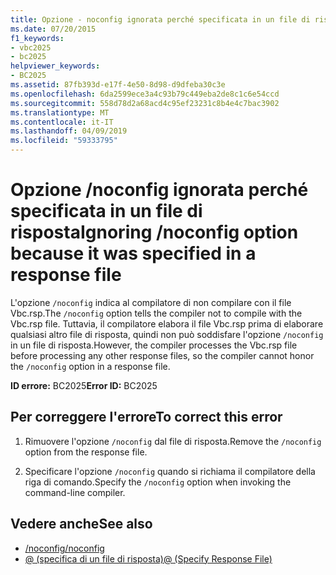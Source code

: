 ```yaml
---
title: Opzione - noconfig ignorata perché specificata in un file di risposta
ms.date: 07/20/2015
f1_keywords:
- vbc2025
- bc2025
helpviewer_keywords:
- BC2025
ms.assetid: 87fb393d-e17f-4e50-8d98-d9dfeba30c3e
ms.openlocfilehash: 6da2599ece3a4c93b79c449eba2de8c1c6e54ccd
ms.sourcegitcommit: 558d78d2a68acd4c95ef23231c8b4e4c7bac3902
ms.translationtype: MT
ms.contentlocale: it-IT
ms.lasthandoff: 04/09/2019
ms.locfileid: "59333795"
---
```

# <a name="ignoring-noconfig-option-because-it-was-specified-in-a-response-file"></a><span data-ttu-id="4f19b-102">Opzione /noconfig ignorata perché specificata in un file di risposta</span><span class="sxs-lookup"><span data-stu-id="4f19b-102">Ignoring /noconfig option because it was specified in a response file</span></span>
<span data-ttu-id="4f19b-103">L'opzione `/noconfig` indica al compilatore di non compilare con il file Vbc.rsp.</span><span class="sxs-lookup"><span data-stu-id="4f19b-103">The `/noconfig` option tells the compiler not to compile with the Vbc.rsp file.</span></span> <span data-ttu-id="4f19b-104">Tuttavia, il compilatore elabora il file Vbc.rsp prima di elaborare qualsiasi altro file di risposta, quindi non può soddisfare l'opzione `/noconfig` in un file di risposta.</span><span class="sxs-lookup"><span data-stu-id="4f19b-104">However, the compiler processes the Vbc.rsp file before processing any other response files, so the compiler cannot honor the `/noconfig` option in a response file.</span></span>  
  
 <span data-ttu-id="4f19b-105">**ID errore:** BC2025</span><span class="sxs-lookup"><span data-stu-id="4f19b-105">**Error ID:** BC2025</span></span>  
  
## <a name="to-correct-this-error"></a><span data-ttu-id="4f19b-106">Per correggere l'errore</span><span class="sxs-lookup"><span data-stu-id="4f19b-106">To correct this error</span></span>  
  
1. <span data-ttu-id="4f19b-107">Rimuovere l'opzione `/noconfig` dal file di risposta.</span><span class="sxs-lookup"><span data-stu-id="4f19b-107">Remove the `/noconfig` option from the response file.</span></span>  
  
2. <span data-ttu-id="4f19b-108">Specificare l'opzione `/noconfig` quando si richiama il compilatore della riga di comando.</span><span class="sxs-lookup"><span data-stu-id="4f19b-108">Specify the `/noconfig` option when invoking the command-line compiler.</span></span>  
  
## <a name="see-also"></a><span data-ttu-id="4f19b-109">Vedere anche</span><span class="sxs-lookup"><span data-stu-id="4f19b-109">See also</span></span>

- [<span data-ttu-id="4f19b-110">/noconfig</span><span class="sxs-lookup"><span data-stu-id="4f19b-110">/noconfig</span></span>](../../visual-basic/reference/command-line-compiler/noconfig.md)
- [<span data-ttu-id="4f19b-111">@ (specifica di un file di risposta)</span><span class="sxs-lookup"><span data-stu-id="4f19b-111">@ (Specify Response File)</span></span>](../../visual-basic/reference/command-line-compiler/specify-response-file.md)

